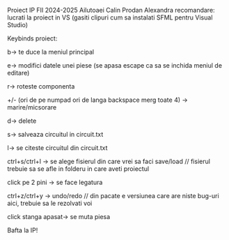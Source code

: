 Proiect IP FII 2024-2025 Ailutoaei Calin Prodan Alexandra
recomandare: lucrati la proiect in VS (gasiti clipuri cum sa instalati SFML pentru Visual Studio)

Keybinds proiect:

b-> te duce la meniul principal

e-> modifici datele unei piese (se apasa escape ca sa se inchida meniul de editare)

r-> roteste componenta

+/- (ori de pe numpad ori de langa backspace merg toate 4) -> marire/micsorare

d-> delete

s-> salveaza circuitul in circuit.txt

l-> se citeste circuitul din circuit.txt

ctrl+s/ctrl+l -> se alege fisierul din care vrei sa faci save/load // fisierul trebuie sa se afle in folderu in care aveti proiectul

click pe 2 pini -> se face legatura

ctrl+z/ctrl+y -> undo/redo // din pacate e versiunea care are niste bug-uri aici, trebuie sa le rezolvati voi

click stanga apasat-> se muta piesa

Bafta la IP!
